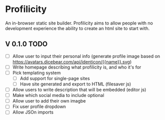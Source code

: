 # Profilicity

An in-browser static site builder. Profilicity aims to allow people with no development experience the ability to create an html site to start with.



## V 0.1.0 TODO

- [ ] Allow user to input their personal info (generate profile image based on https://avatars.dicebear.com/api/identicon/{{name}}.svg)
- [ ] Write homepage describing what profilicity is, and who it's for
- [ ] Pick templating system
  - [ ] Add support for single-page sites
  - [ ] Have site generated and export to HTML (filesaver js)
- [ ] Allow users to write description that will be embedded (editor js)
- [ ] Make which social media to include optional
- [ ] Allow user to add their own imagbe
- [ ] Fix user profile dropdown
- [ ] Allow JSOn imports
